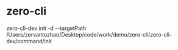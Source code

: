# zero-cli
 zero-cli-dev init -d --targetPath /Users/zervantozhao/Desktop/code/work/demo/zero-cli/zero-cli-dev/command/init